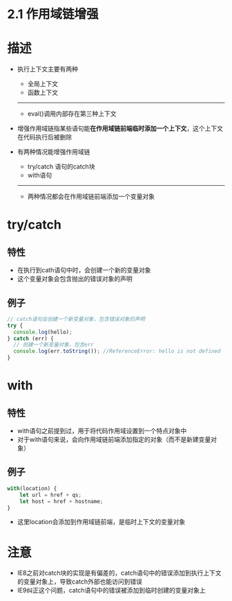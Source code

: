 # 2.1 作用域链增强

# 描述

- 执行上下文主要有两种
    - 全局上下文
    - 函数上下文
    
    ---
    
    - eval()调用内部存在第三种上下文
- 增强作用域链指某些语句能**在作用域链前端临时添加一个上下文**，这个上下文在代码执行后被删除
- 有两种情况能增强作用域链
    - try/catch 语句的catch块
    - with语句
    
    ---
    
    - 两种情况都会在作用域链前端添加一个变量对象

# try/catch

## 特性

- 在执行到cath语句中时，会创建一个新的变量对象
- 这个变量对象会包含抛出的错误对象的声明

## 例子

```jsx
// catch语句会创建一个新变量对象，包含错误对象的声明
try {
  console.log(hello);
} catch (err) {
  // 创建一个新变量对象，包含err
  console.log(err.toString()); //ReferenceError: hello is not defined
}
```

# with

## 特性

- with语句之前提到过，用于将代码作用域设置到一个特点对象中[](../3%20%E8%AF%AD%E8%A8%80%E5%9F%BA%E7%A1%80/6%204%20with%E8%AF%AD%E5%8F%A5.md)
- 对于with语句来说，会向作用域链前端添加指定的对象（而不是新建变量对象）

## 例子

```jsx
with(location) {
	let url = href + qs;
	let host = href + hostname;
}
```

- 这里location会添加到作用域链前端，是临时上下文的变量对象

# 注意

- IE8之前对catch块的实现是有偏差的，catch语句中的错误添加到执行上下文的变量对象上，导致catch外部也能访问到错误
- IE9纠正这个问题，catch语句中的错误被添加到临时创建的变量对象上